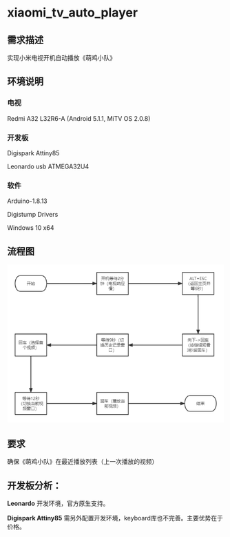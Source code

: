 # xiaomi_tv_auto_player

## 需求描述
实现小米电视开机自动播放《萌鸡小队》

## 环境说明

### 电视

Redmi A32 L32R6-A (Android 5.1.1, MiTV OS 2.0.8)


### 开发板

Digispark Attiny85

Leonardo usb ATMEGA32U4

### 软件

Arduino-1.8.13

Digistump Drivers

Windows 10 x64

## 流程图
![流程图](流程图.png)

## 要求

确保《萌鸡小队》在最近播放列表（上一次播放的视频）

## 开发板分析：

**Leonardo** 开发环境，官方原生支持。

**Digispark Attiny85** 需另外配置开发环境，keyboard库也不完善。主要优势在于价格。
